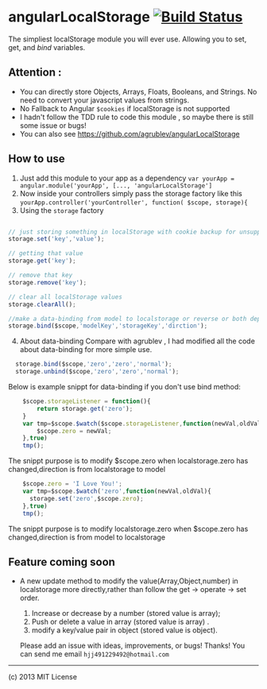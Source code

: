 angularLocalStorage [![Build Status](https://travis-ci.org/agrublev/angularLocalStorage.png?branch=master)](https://travis-ci.org/agrublev/angularLocalStorage)
====================

The simpliest localStorage module you will ever use. Allowing you to set, get, and *bind* variables.

## Attention :

* You can directly store Objects, Arrays, Floats, Booleans, and Strings. No need to convert your javascript values from strings.
* No Fallback to Angular ``$cookies`` if localStorage is not supported
* I hadn't follow the TDD rule to code this module , so maybe there is still some issue or bugs!
* You can also see <https://github.com/agrublev/angularLocalStorage>

## How to use

1. Just add this module to your app as a dependency
``var yourApp = angular.module('yourApp', [..., 'angularLocalStorage']``
2. Now inside your controllers simply pass the storage factory like this
``yourApp.controller('yourController', function( $scope, storage){``
3. Using the ``storage`` factory
  ```JAVASCRIPT

  // just storing something in localStorage with cookie backup for unsupported browsers
  storage.set('key','value');
  
  // getting that value
  storage.get('key');

  // remove that key
  storage.remove('key');

  // clear all localStorage values
  storage.clearAll();
  
  //make a data-binding from model to localstorage or reverse or both depend on the param direction
  storage.bind($scope,'modelKey','storageKey','dirction');
  ```
4. About data-binding 
  Compare with agrublev , I had modified all the code about data-binding for more simple use. 
  ```JAVASCRIPT
	storage.bind($scope,'zero','zero','normal');
	storage.unbind($scope,'zero','zero','normal');
  ```
  Below is example snippt for data-binding if you don't use bind method:
  ```JAVASCRIPT
      $scope.storageListener = function(){
          return storage.get('zero');
      }
      var tmp=$scope.$watch($scope.storageListener,function(newVal,oldVal){
      	  $scope.zero = newVal;
      },true) 
      tmp(); 
  ```
  The snippt purpose is to modify $scope.zero when localstorage.zero has changed,direction is from localstorage to
  model

  ```JAVASCRIPT
      $scope.zero = 'I Love You!';
      var tmp=$scope.$watch('zero',function(newVal,oldVal){
      	storage.set('zero',$scope.zero);
      },true) 
      tmp(); 
  ```
  The snippt purpose is to modify  localstorage.zero when $scope.zero has changed,direction is from model to 
  localstorage
## Feature coming soon
* A new update method to modify the value(Array,Object,number) in localstorage more directly,rather than follow
  the get -> operate -> set order.
  1. Increase or decrease by a number (stored value is array);
  2. Push or delete a value in array (stored value is array) .
  3. modify a key/value pair in object  (stored value is object).
  
  Please add an issue with ideas, improvements, or bugs! Thanks!
  You can send me email ``hjj491229492@hotmail.com``

---

(c) 2013 MIT License

